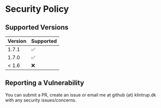 # Security Policy

## Supported Versions

| Version | Supported          |
| ------- | ------------------ |
| 1.7.1   | ✅ |
| 1.7.0   | ✅ |
| < 1.6   | ❌ |

## Reporting a Vulnerability

You can submit a PR, create an issue or email me at github (at) klintrup.dk with any security issues/concerns.

